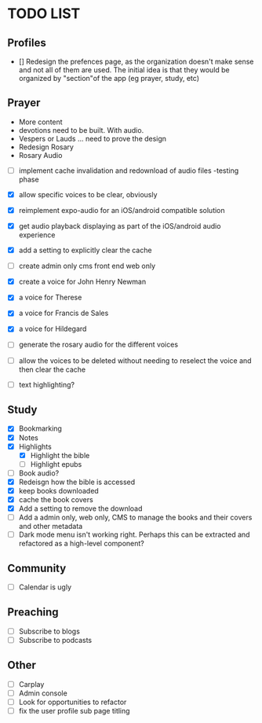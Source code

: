 # TODO LIST

## Profiles
- [] Redesign the prefences page, as the organization doesn't make sense and not all of them are used. The initial idea is that they would be organized by "section"of the app (eg prayer, study, etc)

## Prayer
- More content
- devotions need to be built. With audio. 
- Vespers or Lauds ... need to prove the design
- Redesign Rosary
- Rosary Audio
 - [ ] implement cache invalidation and redownload of audio files -testing phase
 - [x] allow specific voices to be clear, obviously 
 - [x] reimplement expo-audio for an iOS/android compatible solution 
 - [x] get audio playback displaying as part of the iOS/android audio experience 
 - [x] add a setting to explicitly clear the cache
 - [ ] create admin only cms front end web only
 - [x] create a voice for John Henry Newman 
 - [x] a voice for Therese
 - [x] a voice for Francis de Sales
 - [x] a voice for Hildegard
 - [ ] generate the rosary audio for the different voices
 - [ ] allow the voices to be deleted without needing to reselect the voice and then clear the cache
 - [ ] text highlighting?


## Study
- [x] Bookmarking
- [x] Notes
- [x] Highlights
  - [x] Highlight the bible
  - [ ] Highlight epubs
- [ ] Book audio?
- [x] Redeisgn how the bible is accessed
- [x] keep books downloaded
- [x] cache the book covers
- [x] Add a setting to remove the download
- [ ] Add a admin only, web only, CMS to manage the books and their covers and other metadata
- [ ] Dark mode menu isn't working right. Perhaps this can be extracted and refactored as a high-level component?

## Community
- [ ] Calendar is ugly

## Preaching
- [ ] Subscribe to blogs
- [ ] Subscribe to podcasts

## Other
- [ ] Carplay
- [ ] Admin console
- [ ] Look for opportunities to refactor
- [ ] fix the user profile sub page titling
